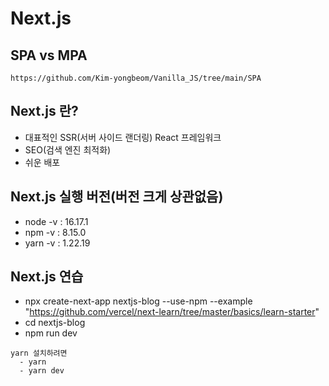 # Next.js

## SPA vs MPA
```
https://github.com/Kim-yongbeom/Vanilla_JS/tree/main/SPA
```

## Next.js 란?
- 대표적인 SSR(서버 사이드 랜더링) React 프레임워크
- SEO(검색 엔진 최적화)
- 쉬운 배포

## Next.js 실행 버전(버전 크게 상관없음)
- node -v : 16.17.1
- npm -v : 8.15.0
- yarn -v : 1.22.19

## Next.js 연습
- npx create-next-app nextjs-blog --use-npm --example "https://github.com/vercel/next-learn/tree/master/basics/learn-starter"
- cd nextjs-blog
- npm run dev
```
yarn 설치하려면
  - yarn
  - yarn dev
```
